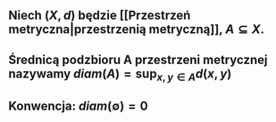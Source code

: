 ## Niech $(X,d)$ będzie [[Przestrzeń metryczna|przestrzenią metryczną]], $A\subseteq{}X$.
## **Średnicą podzbioru A przestrzeni metrycznej** nazywamy $diam(A)=\sup_{x,y\in{A}}d(x,y)$
## **Konwencja**: $diam(\emptyset)=0$